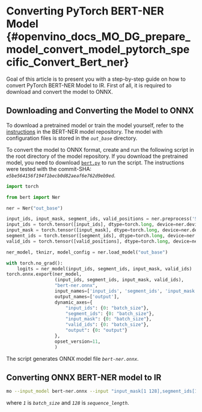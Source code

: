 # Converting PyTorch BERT-NER Model {#openvino_docs_MO_DG_prepare_model_convert_model_pytorch_specific_Convert_Bert_ner}

Goal of this article is to present you with a step-by-step guide on how to convert PyTorch BERT-NER Model to IR. First of all, it is required to download and convert the model to ONNX.

## Downloading and Converting the Model to ONNX

To download a pretrained model or train the model yourself, refer
to the [instructions](https://github.com/kamalkraj/BERT-NER/blob/dev/README.md) in the
BERT-NER model repository. The model with configuration files is stored in the *`out_base`* directory.

To convert the model to ONNX format, create and run the following script in the root
directory of the model repository. If you download the pretrained model, you need
to download [`bert.py`](https://github.com/kamalkraj/BERT-NER/blob/dev/bert.py) to run the script.
The instructions were tested with the commit-SHA: *`e5be564156f194f1becb0d82aeaf6e762d9eb9ed`*.

```python
import torch

from bert import Ner

ner = Ner("out_base")

input_ids, input_mask, segment_ids, valid_positions = ner.preprocess('Steve went to Paris')
input_ids = torch.tensor([input_ids], dtype=torch.long, device=ner.device)
input_mask = torch.tensor([input_mask], dtype=torch.long, device=ner.device)
segment_ids = torch.tensor([segment_ids], dtype=torch.long, device=ner.device)
valid_ids = torch.tensor([valid_positions], dtype=torch.long, device=ner.device)

ner_model, tknizr, model_config = ner.load_model("out_base")

with torch.no_grad():
    logits = ner_model(input_ids, segment_ids, input_mask, valid_ids)
torch.onnx.export(ner_model,
                  (input_ids, segment_ids, input_mask, valid_ids),
                  "bert-ner.onnx",
                  input_names=['input_ids', 'segment_ids', 'input_mask', 'valid_ids'],
                  output_names=['output'],
                  dynamic_axes={
                      "input_ids": {0: "batch_size"},
                      "segment_ids": {0: "batch_size"},
                      "input_mask": {0: "batch_size"},
                      "valid_ids": {0: "batch_size"},
                      "output": {0: "output"}
                  },
                  opset_version=11,
                  )
```

The script generates ONNX model file *`bert-ner.onnx`*.

## Converting ONNX BERT-NER model to IR

```bash
mo --input_model bert-ner.onnx --input "input_mask[1 128],segment_ids[1 128],input_ids[1 128]"
```

where *`1`* is *`batch_size`* and *`128`* is *`sequence_length`*.